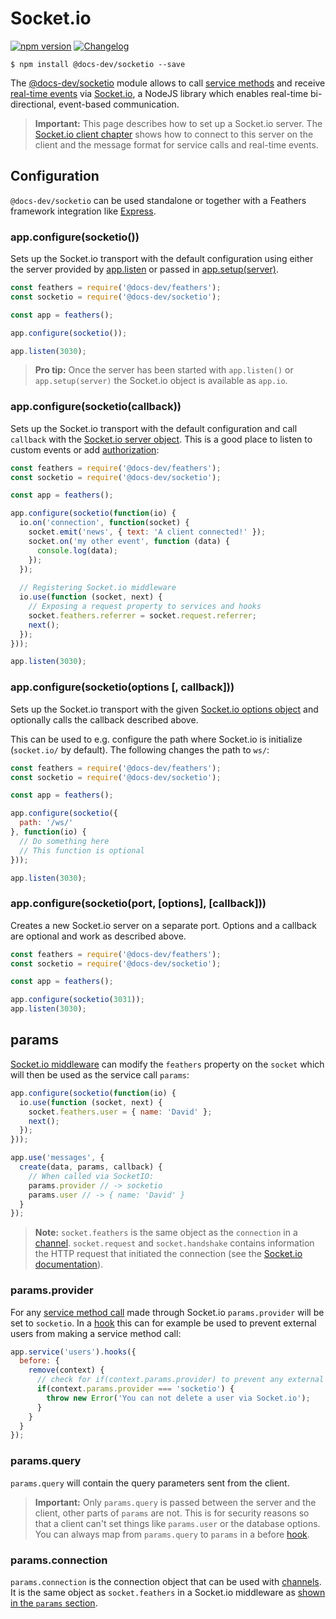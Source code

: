 # Socket.io

[![npm version](https://img.shields.io/npm/v/@docs-dev/socketio.svg?style=flat-square)](https://www.npmjs.com/package/@docs-dev/socketio)
[![Changelog](https://img.shields.io/badge/changelog-.md-blue.svg?style=flat-square)](https://github.com/docs-dev/feathers/blob/master/packages/socketio/CHANGELOG.md)

```
$ npm install @docs-dev/socketio --save
```

The [@docs-dev/socketio](https://github.com/docs-dev/socketio) module allows to call [service methods](./services.md) and receive [real-time events](./events.md) via [Socket.io](http://socket.io/), a NodeJS library which enables real-time bi-directional, event-based communication.

> **Important:** This page describes how to set up a Socket.io server. The [Socket.io client chapter](./client/socketio.md) shows how to connect to this server on the client and the message format for service calls and real-time events.

## Configuration

`@docs-dev/socketio` can be used standalone or together with a Feathers framework integration like [Express](./express.md).

### app.configure(socketio())

Sets up the Socket.io transport with the default configuration using either the server provided by [app.listen](./application.md#listenport) or passed in [app.setup(server)](./application.md#setupserver).

```js
const feathers = require('@docs-dev/feathers');
const socketio = require('@docs-dev/socketio');

const app = feathers();

app.configure(socketio());

app.listen(3030);
```

> **Pro tip:** Once the server has been started with `app.listen()` or `app.setup(server)` the Socket.io object is available as `app.io`.

### app.configure(socketio(callback))

Sets up the Socket.io transport with the default configuration and call `callback` with the [Socket.io server object](http://socket.io/docs/server-api/). This is a good place to listen to custom events or add [authorization](https://github.com/LearnBoost/socket.io/wiki/Authorizing):

```js
const feathers = require('@docs-dev/feathers');
const socketio = require('@docs-dev/socketio');

const app = feathers();

app.configure(socketio(function(io) {
  io.on('connection', function(socket) {
    socket.emit('news', { text: 'A client connected!' });
    socket.on('my other event', function (data) {
      console.log(data);
    });
  });
  
  // Registering Socket.io middleware
  io.use(function (socket, next) {
    // Exposing a request property to services and hooks
    socket.feathers.referrer = socket.request.referrer;
    next();
  });
}));

app.listen(3030);
```

### app.configure(socketio(options [, callback]))

Sets up the Socket.io transport with the given [Socket.io options object](https://github.com/socketio/engine.io#methods-1) and optionally calls the callback described above.

This can be used to e.g. configure the path where Socket.io is initialize (`socket.io/` by default). The following changes the path to `ws/`:


```js
const feathers = require('@docs-dev/feathers');
const socketio = require('@docs-dev/socketio');

const app = feathers();

app.configure(socketio({
  path: '/ws/'
}, function(io) {
  // Do something here
  // This function is optional
}));

app.listen(3030);
```

### app.configure(socketio(port, [options], [callback]))

Creates a new Socket.io server on a separate port. Options and a callback are optional and work as described above.

```js
const feathers = require('@docs-dev/feathers');
const socketio = require('@docs-dev/socketio');

const app = feathers();

app.configure(socketio(3031));
app.listen(3030);
```

## params

[Socket.io middleware](https://socket.io/docs/server-api/#namespace-use-fn) can modify the `feathers` property on the `socket` which will then be used as the service call `params`:

```js
app.configure(socketio(function(io) {
  io.use(function (socket, next) {
    socket.feathers.user = { name: 'David' };
    next();
  });
}));

app.use('messages', {
  create(data, params, callback) {
    // When called via SocketIO:
    params.provider // -> socketio
    params.user // -> { name: 'David' }
  }
});
```

> __Note:__ `socket.feathers` is the same object as the `connection` in a [channel](./channels.md). `socket.request` and `socket.handshake` contains information the HTTP request that initiated the connection (see the [Socket.io documentation](https://socket.io/docs/server-api/#socket-request)).

### params.provider

For any [service method call](./services.md) made through Socket.io `params.provider` will be set to `socketio`. In a [hook](./hooks.md) this can for example be used to prevent external users from making a service method call:

```js
app.service('users').hooks({
  before: {
    remove(context) {
      // check for if(context.params.provider) to prevent any external call
      if(context.params.provider === 'socketio') {
        throw new Error('You can not delete a user via Socket.io');
      }
    }
  }
});
```

### params.query

`params.query` will contain the query parameters sent from the client.

> **Important:** Only `params.query` is passed between the server and the client, other parts of `params` are not. This is for security reasons so that a client can't set things like `params.user` or the database options. You can always map from `params.query` to `params` in a before [hook](./hooks.md).

### params.connection

`params.connection` is the connection object that can be used with [channels](./channels.md). It is the same object as `socket.feathers` in a Socket.io middleware as [shown in the `params` section](#params).
